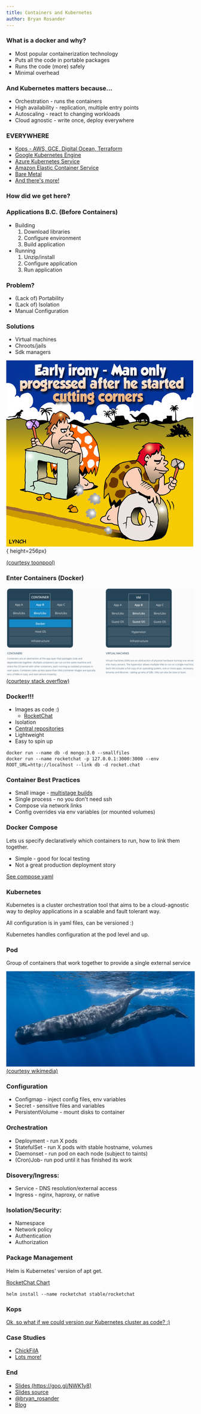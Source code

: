 ```yaml
---
title: Containers and Kubernetes
author: Bryan Rosander
---
```


### What is a docker and why?

* Most popular containerization technology
* Puts all the code in portable packages
* Runs the code (more) safely
* Minimal overhead

### And Kubernetes matters because...

* Orchestration - runs the containers
* High availability - replication, multiple entry points
* Autoscaling - react to changing workloads
* Cloud agnostic - write once, deploy everywhere

### EVERYWHERE

* [Kops - AWS, GCE, Digital Ocean, Terraform](https://github.com/kubernetes/kops)
* [Google Kubernetes Engine](https://cloud.google.com/kubernetes-engine/)
* [Azure Kubernetes Service](https://azure.microsoft.com/en-us/services/kubernetes-service/)
* [Amazon Elastic Container Service](https://aws.amazon.com/eks/)
* [Bare Metal](https://kubernetes.io/docs/getting-started-guides/fedora/)
* [And there's more!](https://kubernetes.io/docs/setup/pick-right-solution/#hosted-solutions)

### How did we get here?

### Applications B.C. (Before Containers)

* Building
    1. Download libraries
    1. Configure environment
    1. Build application
* Running
    1. Unzip/install
    1. Configure application
    1. Run application

### Problem?

* (Lack of) Portability
* (Lack of) Isolation
* Manual Configuration

### Solutions

* Virtual machines
* Chroots/jails
* Sdk managers

![](./cut_corners_925049.jpg){ height=256px}

[(courtesy toonpool)](https://www.toonpool.com/cartoons/cut%20corners_92504)

### Enter Containers (Docker)

![](./dockerVsVms.png)
[(courtesy stack overflow)](https://stackoverflow.com/a/33132462/586148)

### Docker!!!

* Images as code :)
    * [RocketChat](https://github.com/RocketChat/Docker.Official.Image/blob/294dc246d5a38b4143dbeb3435fbce501583bae7/Dockerfile)
* Isolation
* [Central repositories](https://hub.docker.com/r/bryanrosander/k8s-talk/)
* Lightweight
* Easy to spin up

```
docker run --name db -d mongo:3.0 --smallfiles
docker run --name rocketchat -p 127.0.0.1:3000:3000 --env ROOT_URL=http://localhost --link db -d rocket.chat
```

### Container Best Practices

* Small image - [multistage builds](https://docs.docker.com/develop/develop-images/multistage-build/)
* Single process - no you don't need ssh
* Compose via network links
* Config overrides via env variables (or mounted volumes)

### Docker Compose

Lets us specify declaratively which containers to run, how to link them together.

* Simple - good for local testing
* Not a great production deployment story

[See compose yaml](rocket-chat-compose/docker-compose.yaml)

### Kubernetes

Kubernetes is a cluster orchestration tool that aims to be a cloud-agnostic way to deploy applications in a scalable and fault tolerant way.

All configuration is in yaml files, can be versioned :)

Kubernetes handles configuration at the pod level and up.

### Pod

Group of containers that work together to provide a single external service

![](./1024px-Sperm_whale_pod.jpg)
[(courtesy wikimedia)](https://commons.wikimedia.org/wiki/File:Sperm_whale_pod.jpg)

### Configuration

* Configmap - inject config files, env variables
* Secret - sensitive files and variables
* PersistentVolume - mount disks to container

### Orchestration

* Deployment - run X pods
* StatefulSet - run X pods with stable hostname, volumes
* Daemonset - run pod on each node (subject to taints)
* (Cron)Job- run pod until it has finished its work

### Disovery/Ingress:

* Service - DNS resolution/external access
* Ingress - nginx, haproxy, or native

### Isolation/Security:

* Namespace
* Network policy
* Authentication
* Authorization

### Package Management

Helm is Kubernetes' version of apt get.

[RocketChat Chart](https://github.com/helm/charts/tree/master/stable/rocketchat)

```
helm install --name rocketchat stable/rocketchat
```

### Kops

[Ok, so what if we could version our Kubernetes cluster as code? :)](https://github.com/kubernetes/kops)

### Case Studies

* [ChickFilA](https://medium.com/@cfatechblog/edge-computing-at-chick-fil-a-7d67242675e2)
* [Lots more!](https://kubernetes.io/case-studies/)

### End

* [Slides (https://goo.gl/NWK1y8)](https://brosander.github.io/k8s-talk/#/)
* [Slides source](https://github.com/brosander/k8s-talk)
* [\@bryan_rosander](https://twitter.com/bryan_rosander)
* [Blog](https://blog.rosander.ninja/)
